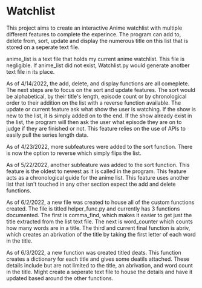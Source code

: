 # Watchlist

This project aims to create an interactive Anime watchlist with multiple different features to complete the experince. The program can add to, delete from, sort, update and display the numerous title on this list that is stored on a seperate text file. 

anime_list is a text file that holds my current anime watchlist. This file is negligible. If anime_list  did not exist, Watchlist.py would generate anotber text file in its place.

As of 4/14/2022, the add, delete, and display functions are all comeplete. The next steps are to focus on the sort and update features. The sort would be alphabetical, by their title's length, episode count or by chronological order to their addition on the list with a reverse function available. The update or current feature ask what show the user is watching. If the show is new to the list, it is simply added on to the end. If the show already exist in the list, the program will then ask the user what episode they are on to judge if they are finished or not. This feature relies on the use of APIs to easily pull the series length data.

As of 4/23/2022, more subfeatures were added to the sort function. There is now the option to reverse which simply flips the list. 

As of 5/22/2022, another subfeature was added to the sort function. This feature is the oldest to newest as it is called in the program. This feature acts as a chronological guide for the anime list. This feature uses another list that isn't touched in any other section expect the add and delete functions. 

As of 6/2/2022, a new file was created to house all of the custom functions created. The file is titled helper_func.py and currently has 3 functions documented. The first is comma_find, which makes it easier to get just the title extracted from the list text file. The next is word_counter which counts how many words are in a title. The third and current final function is abriv, which creates an abrivation of the title by taking the first letter of each word in the title. 

As of 6/3/2022, a new function was created titled deats. This function creates a dictionary for each title and gives some deatils attached. These details include but are not limited to the title, an abrivation, and word count in the title. Might create a seperate text file to house the details and have it updated based around the other functions.  
